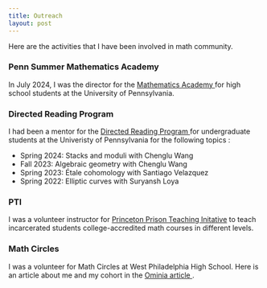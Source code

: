 ```yaml
---
title: Outreach
layout: post
---
```


Here are the activities that I have been involved in math community.

### Penn Summer Mathematics Academy

In July 2024, I was the director for the <a href = "https://hs.sas.upenn.edu/summer-programs/academies/mathematics"> Mathematics Academy </a> for high school students at the University of Pennsylvania.

### Directed Reading Program

I had been a mentor for the <a href = "https://web.sas.upenn.edu/math-drp/"> Directed Reading Program </a> for undergraduate students at the Univeristy of Pennsylvania for the following topics :

* Spring 2024: Stacks and moduli with Chenglu Wang
* Fall 2023: Algebraic geometry with Chenglu Wang 
* Spring 2023: Étale cohomology with Santiago Velazquez 
* Spring 2022: Elliptic curves with Suryansh Loya 

### PTI
I was a volunteer instructor for <a href = "https://dof.princeton.edu/faculty-retiree-handbook/teaching-opportunities/prison-teaching-initiative">Princeton Prison Teaching Initative</a> to teach incarcerated students college-accredited math courses in different levels.  


### Math Circles

I was a volunteer for Math Circles at West Philadelphia High School. Here is an article about me and my cohort in the <a href= "https://omnia.sas.upenn.edu/story/getting-creative-to-communicate-science">Ominia article </a>.






